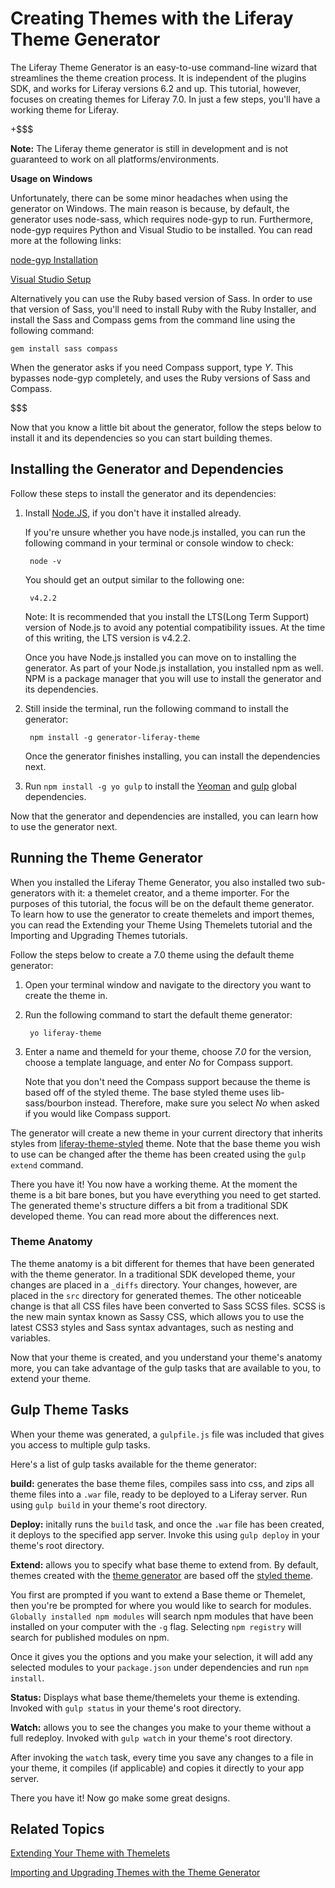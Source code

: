 # Creating Themes with the Liferay Theme Generator

The Liferay Theme Generator is an easy-to-use command-line wizard that
streamlines the theme creation process. It is independent of the plugins SDK, 
and works for Liferay versions 6.2 and up. This tutorial, however, focuses 
on creating themes for Liferay 7.0. In just a few steps, you'll have a
working theme for Liferay.

+$$$

**Note:** The Liferay theme generator is still in development and is not 
guaranteed to work on all platforms/environments.

**Usage on Windows**

Unfortunately, there can be some minor headaches when using the generator on
Windows. The main reason is because, by default, the generator uses node-sass,
which requires node-gyp to run. Furthermore, node-gyp requires Python and Visual
Studio to be installed. You can read more at the following links:

[node-gyp Installation](https://github.com/nodejs/node-gyp#installation) 

[Visual Studio Setup](https://github.com/nodejs/node-gyp/wiki/Visual-Studio-2010-Setup)

<!-- The *Visual Studio Setup* link is for setting up VS 2010. The instructions
for installing node-gyp appear to require either VS 2013 or VS 2015. Should we
update the VS setup instruction to be compatible with what is required for
node-gyp? -Cody -->

Alternatively you can use the Ruby based version of Sass. In order to use that 
version of Sass, you'll need to install Ruby with the Ruby Installer, and 
install the Sass and Compass gems from the command line using the following 
command: 

    gem install sass compass

When the generator asks if you need Compass support, type *Y*. This bypasses
node-gyp completely, and uses the Ruby versions of Sass and Compass.

$$$

Now that you know a little bit about the generator, follow the steps below to
install it and its dependencies so you can start building themes.

## Installing the Generator and Dependencies

Follow these steps to install the generator and its dependencies:

1. Install [Node.JS](http://nodejs.org/), if you don't have it installed
   already.

    If you're unsure whether you have node.js installed, you can run the
    following command in your terminal or console window to check:

        node -v

    You should get an output similar to the following one:

        v4.2.2

    Note: It is recommended that you install the LTS(Long Term Support) version
    of Node.js to avoid any potential compatibility issues. At the time of this 
    writing, the LTS version is v4.2.2.

    Once you have Node.js installed you can move on to installing the generator.
    As part of your Node.js installation, you installed npm as well. NPM is a
    package manager that you will use to install the generator and its
    dependencies.

2. Still inside the terminal, run the following command to install 
   the generator:

        npm install -g generator-liferay-theme

    Once the generator finishes installing, you can install the dependencies 
    next.

3. Run `npm install -g yo gulp` to install the [Yeoman](http://yeoman.io/) 
   and [gulp](https://www.npmjs.com/package/gulp) global dependencies.

Now that the generator and dependencies are installed, you can learn how to use
the generator next.

## Running the Theme Generator

When you installed the Liferay Theme Generator, you also installed two
sub-generators with it: a themelet creator, and a theme importer. For the
purposes of this tutorial, the focus will be on the default theme generator. To
learn how to use the generator to create themelets and import themes, you can
read the Extending your Theme Using Themelets tutorial and the Importing and 
Upgrading Themes tutorials.

Follow the steps below to create a 7.0 theme using the default theme generator:

1. Open your terminal window and navigate to the directory you want to create 
   the theme in.

2. Run the following command to start the default theme generator:

        yo liferay-theme

3. Enter a name and themeId for your theme, choose *7.0* for the version, choose
   a template language, and enter *No* for Compass support.

    Note that you don't need the Compass support because the theme is based off
    of the styled theme. The base styled theme uses lib-sass/bourbon instead.
    Therefore, make sure you select *No* when asked if you would like Compass
    support.

<!-- In the note at the beginning of this tutorial (for Windows usage), the
following was stated:

    "When the generator asks you if you need Compass support, type "Y". This
    will bypass node-gyp completely, and use the Ruby versions of Sass and
    Compass."

Step 3 says that we should say "No" because we're basing our theme off the
styled theme. What if we want to use Compass support? 

For the record, indicating both "Y" and "N" worked for me (on Windows). I
configured both ways (node-gyp and Compass) -Cody -->

<!-- I also had to enter the path to my app server directory and deploy
directory. Maybe this should be added as a step 4? -Cody -->

The generator will create a new theme in your current directory that inherits 
styles from [liferay-theme-styled](https://www.npmjs.com/package/liferay-theme-styled) 
theme. Note that the base theme you wish to use can be changed after the theme
has been created using the `gulp extend` command.

There you have it! You now have a working theme. At the moment the theme is a 
bit bare bones, but you have everything you need to get started. The generated 
theme's structure differs a bit from a traditional SDK developed theme. You 
can read more about the differences next.

### Theme Anatomy

The theme anatomy is a bit different for themes that have been generated with 
the theme generator. In a traditional SDK developed theme, your changes are 
placed in a `_diffs` directory. Your changes, however, are placed in the `src` 
directory for generated themes. The other noticeable change is that all CSS 
files have been converted to Sass SCSS files. SCSS is the new main syntax known 
as Sassy CSS, which allows you to use the latest CSS3 styles and Sass syntax 
advantages, such as nesting and variables.

Now that your theme is created, and you understand your theme's anatomy more, 
you can take advantage of the gulp tasks that are available to you, to extend
your theme.

## Gulp Theme Tasks

When your theme was generated, a `gulpfile.js` file was included that gives you
access to multiple gulp tasks.

Here's a list of gulp tasks available for the theme generator:

<!-- It may be useful to mention that users should navigate to their new theme
before running the gulp tasks below. This seems obvious, but I remember feedback
from the old Maven tutorials I wrote, and the #1 problem I noticed on the forums
was that developers were not navigating to their newly created project before
running the highlighted commands. :-) -Cody -->

**build:** generates the base theme files, compiles sass into css, and zips all 
theme files into a `.war` file, ready to be deployed to a Liferay server. Run
using `gulp build` in your theme's root directory.

**Deploy:** initally runs the `build` task, and once the `.war` file has been
created, it deploys to the specified app server. Invoke this using `gulp deploy`
in your theme's root directory.

**Extend:** allows you to specify what base theme to extend from. By default,
themes created with the [theme generator](https://github.com/liferay/generator-liferay-theme) 
are based off the [styled theme](https://www.npmjs.com/package/liferay-theme-styled).

You first are prompted if you want to extend a Base theme or Themelet, then
you're be prompted for where you would like to search for modules. `Globally
installed npm modules` will search npm modules that have been installed on your
computer with the `-g` flag. Selecting `npm registry` will search for published
modules on npm.

Once it gives you the options and you make your selection, it will add any
selected modules to your `package.json` under dependencies and run `npm
install`.

**Status:** Displays what base theme/themelets your theme is extending. Invoked
with `gulp status` in your theme's root directory.

**Watch:** allows you to see the changes you make to your theme without a 
full redeploy. Invoked with `gulp watch` in your theme's root directory.

After invoking the `watch` task, every time you save any changes to a file in
your theme, it compiles (if applicable) and copies it directly to your app
server.

There you have it! Now go make some great designs.

## Related Topics

[Extending Your Theme with Themelets](/develop/tutorials/-/knowledge_base/7-0/extending-your-theme-with-themelets)
 
[Importing and Upgrading Themes with the Theme Generator](/develop/tutorials/-/knowledge_base/7-0/importing-and-upgrading-themes-with-the-generator)
